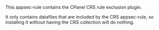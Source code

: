 This appsec-rule contains the CPanel CRS rule exclusion plugin.

It only contains datafiles that are included by the CRS appsec-rule, so installing it without having the CRS collection will do nothing.

